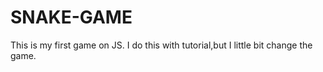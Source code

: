 # SNAKE-GAME
This is my first game on JS. I do this with tutorial,but I little bit change the game.
